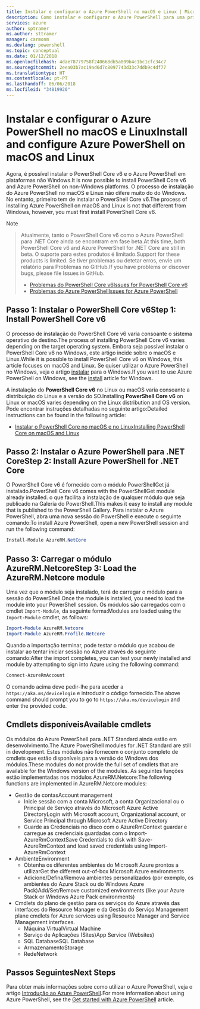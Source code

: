 ```yaml
---
title: Instalar e configurar o Azure PowerShell no macOS e Linux | Microsoft Docs
description: Como instalar e configurar o Azure PowerShell para uma primeira utilização no macOS e Linux.
services: azure
author: sptramer
ms.author: sttramer
manager: carmonm
ms.devlang: powershell
ms.topic: conceptual
ms.date: 01/12/2018
ms.openlocfilehash: 4dae78779758f240668db5a809b4c1bc1cfc34c7
ms.sourcegitcommit: 2eea03b7ac19ad6d7c8097743d33c7ddb9c4df77
ms.translationtype: HT
ms.contentlocale: pt-PT
ms.lasthandoff: 06/06/2018
ms.locfileid: "34819920"
---
```

# <a name="install-and-configure-azure-powershell-on-macos-and-linux"></a><span data-ttu-id="694a8-103">Instalar e configurar o Azure PowerShell no macOS e Linux</span><span class="sxs-lookup"><span data-stu-id="694a8-103">Install and configure Azure PowerShell on macOS and Linux</span></span>

<span data-ttu-id="694a8-104">Agora, é possível instalar o PowerShell Core v6 e o Azure PowerShell em plataformas não Windows.</span><span class="sxs-lookup"><span data-stu-id="694a8-104">It is now possible to install PowerShell Core v6 and Azure PowerShell on non-Windows platforms.</span></span>
<span data-ttu-id="694a8-105">O processo de instalação do Azure PowerShell no macOS e Linux não difere muito do do Windows. No entanto, primeiro tem de instalar o PowerShell Core v6.</span><span class="sxs-lookup"><span data-stu-id="694a8-105">The process of installing Azure PowerShell on macOS and Linux is not that different from Windows, however, you must first install PowerShell Core v6.</span></span>

> [!NOTE]

> <span data-ttu-id="694a8-106">Atualmente, tanto o PowerShell Core v6 como o Azure PowerShell para .NET Core ainda se encontram em fase beta.</span><span class="sxs-lookup"><span data-stu-id="694a8-106">At this time, both PowerShell Core v6 and Azure PowerShell for .NET Core are still in beta.</span></span>
> <span data-ttu-id="694a8-107">O suporte para estes produtos é limitado.</span><span class="sxs-lookup"><span data-stu-id="694a8-107">Support for these products is limited.</span></span> <span data-ttu-id="694a8-108">Se tiver problemas ou detetar erros, envie um relatório para Problemas no GitHub.</span><span class="sxs-lookup"><span data-stu-id="694a8-108">If you have problems or discover bugs, please file Issues in GitHub.</span></span>
>
> * [<span data-ttu-id="694a8-109">Problemas do PowerShell Core v6</span><span class="sxs-lookup"><span data-stu-id="694a8-109">Issues for PowerShell Core v6</span></span>](https://github.com/PowerShell/PowerShell/issues)
> * [<span data-ttu-id="694a8-110">Problemas do Azure PowerShell</span><span class="sxs-lookup"><span data-stu-id="694a8-110">Issues for Azure PowerShell</span></span>](https://github.com/azure/azure-docs-powershell/issues)

## <a name="step-1-install-powershell-core-v6"></a><span data-ttu-id="694a8-111">Passo 1: Instalar o PowerShell Core v6</span><span class="sxs-lookup"><span data-stu-id="694a8-111">Step 1: Install PowerShell Core v6</span></span>

<span data-ttu-id="694a8-112">O processo de instalação do PowerShell Core v6 varia consoante o sistema operativo de destino.</span><span class="sxs-lookup"><span data-stu-id="694a8-112">The process of installing PowerShell Core v6 varies depending on the target operating system.</span></span>
<span data-ttu-id="694a8-113">Embora seja possível instalar o PowerShell Core v6 no Windows, este artigo incide sobre o macOS e Linux.</span><span class="sxs-lookup"><span data-stu-id="694a8-113">While it is possible to install PowerShell Core v6 on Windows, this article focuses on macOS and Linux.</span></span> <span data-ttu-id="694a8-114">Se quiser utilizar o Azure PowerShell no Windows, veja o artigo [instalar](./install-azurerm-ps.md) para o Windows.</span><span class="sxs-lookup"><span data-stu-id="694a8-114">If you want to use Azure PowerShell on Windows, see the [install](./install-azurerm-ps.md) article for Windows.</span></span>

<span data-ttu-id="694a8-115">A instalação do **PowerShell Core v6** no Linux ou macOS varia consoante a distribuição do Linux e a versão do SO.</span><span class="sxs-lookup"><span data-stu-id="694a8-115">Installing **PowerShell Core v6** on Linux or macOS varies depending on the Linux distribution and OS version.</span></span>
<span data-ttu-id="694a8-116">Pode encontrar instruções detalhadas no seguinte artigo:</span><span class="sxs-lookup"><span data-stu-id="694a8-116">Detailed instructions can be found in the following article:</span></span>

- [<span data-ttu-id="694a8-117">Instalar o PowerShell Core no macOS e no Linux</span><span class="sxs-lookup"><span data-stu-id="694a8-117">Installing PowerShell Core on macOS and Linux</span></span>](/powershell/scripting/setup/installing-powershell-core-on-macos-and-linux)

## <a name="step-2-install-azure-powershell-for-net-core"></a><span data-ttu-id="694a8-118">Passo 2: Instalar o Azure PowerShell para .NET Core</span><span class="sxs-lookup"><span data-stu-id="694a8-118">Step 2: Install Azure PowerShell for .NET Core</span></span>

<span data-ttu-id="694a8-119">O PowerShell Core v6 é fornecido com o módulo PowerShellGet já instalado.</span><span class="sxs-lookup"><span data-stu-id="694a8-119">PowerShell Core v6 comes with the PowerShellGet module already installed.</span></span> <span data-ttu-id="694a8-120">o que facilita a instalação de qualquer módulo que seja publicado na Galeria do PowerShell.</span><span class="sxs-lookup"><span data-stu-id="694a8-120">This makes it easy to install any module that is published to the PowerShell Gallery.</span></span> <span data-ttu-id="694a8-121">Para instalar o Azure PowerShell, abra uma nova sessão do PowerShell e execute o seguinte comando:</span><span class="sxs-lookup"><span data-stu-id="694a8-121">To install Azure PowerShell, open a new PowerShell session and run the following command:</span></span>

```powershell
Install-Module AzureRM.NetCore
```

## <a name="step-3-load-the-azurermnetcore-module"></a><span data-ttu-id="694a8-122">Passo 3: Carregar o módulo AzureRM.Netcore</span><span class="sxs-lookup"><span data-stu-id="694a8-122">Step 3: Load the AzureRM.Netcore module</span></span>

<span data-ttu-id="694a8-123">Uma vez que o módulo seja instalado, terá de carregar o módulo para a sessão do PowerShell.</span><span class="sxs-lookup"><span data-stu-id="694a8-123">Once the module is installed, you need to load the module into your PowerShell session.</span></span> <span data-ttu-id="694a8-124">Os módulos são carregados com o cmdlet `Import-Module`, da seguinte forma:</span><span class="sxs-lookup"><span data-stu-id="694a8-124">Modules are loaded using the `Import-Module` cmdlet, as follows:</span></span>

```powershell
Import-Module AzureRM.Netcore
Import-Module AzureRM.Profile.Netcore
```

<span data-ttu-id="694a8-125">Quando a importação terminar, pode testar o módulo que acabou de instalar ao tentar iniciar sessão no Azure através do seguinte comando:</span><span class="sxs-lookup"><span data-stu-id="694a8-125">After the import completes, you can test your newly installed and module by attempting to sign into Azure using the following command:</span></span>

```powershell
Connect-AzureRmAccount
```

<span data-ttu-id="694a8-126">O comando acima deve pedir-lhe para aceder a `https://aka.ms/devicelogin` e introduzir o código fornecido.</span><span class="sxs-lookup"><span data-stu-id="694a8-126">The above command should prompt you to go to `https://aka.ms/devicelogin` and enter the provided code.</span></span>

## <a name="available-cmdlets"></a><span data-ttu-id="694a8-127">Cmdlets disponíveis</span><span class="sxs-lookup"><span data-stu-id="694a8-127">Available cmdlets</span></span>

<span data-ttu-id="694a8-128">Os módulos do Azure PowerShell para .NET Standard ainda estão em desenvolvimento.</span><span class="sxs-lookup"><span data-stu-id="694a8-128">The Azure PowerShell modules for .NET Standard are still in development.</span></span> <span data-ttu-id="694a8-129">Estes módulos não fornecem o conjunto completo de cmdlets que estão disponíveis para a versão do Windows dos módulos.</span><span class="sxs-lookup"><span data-stu-id="694a8-129">These modules do not provide the full set of cmdlets that are available for the Windows version of the modules.</span></span> <span data-ttu-id="694a8-130">As seguintes funções estão implementadas nos módulos AzureRM.Netcore:</span><span class="sxs-lookup"><span data-stu-id="694a8-130">The following functions are implemented in AzureRM.Netcore modules:</span></span>

* <span data-ttu-id="694a8-131">Gestão de contas</span><span class="sxs-lookup"><span data-stu-id="694a8-131">Account management</span></span>
  - <span data-ttu-id="694a8-132">Inicie sessão com a conta Microsoft, a conta Organizacional ou o Principal de Serviço através do Microsoft Azure Active Directory</span><span class="sxs-lookup"><span data-stu-id="694a8-132">Login with Microsoft account, Organizational account, or Service Principal through Microsoft Azure Active Directory</span></span>
  - <span data-ttu-id="694a8-133">Guarde as Credenciais no disco com o AzureRmContext guardar e carregue as credenciais guardadas com o Import-AzureRmContext</span><span class="sxs-lookup"><span data-stu-id="694a8-133">Save Credentials to disk with Save-AzureRmContext and load saved credentials using Import-AzureRmContext</span></span>
* <span data-ttu-id="694a8-134">Ambiente</span><span class="sxs-lookup"><span data-stu-id="694a8-134">Environment</span></span>
  - <span data-ttu-id="694a8-135">Obtenha os diferentes ambientes do Microsoft Azure prontos a utilizar</span><span class="sxs-lookup"><span data-stu-id="694a8-135">Get the different out-of-box Microsoft Azure environments</span></span>
  - <span data-ttu-id="694a8-136">Adicione/Defina/Remova ambientes personalizados (por exemplo, os ambientes do Azure Stack ou do Windows Azure Pack)</span><span class="sxs-lookup"><span data-stu-id="694a8-136">Add/Set/Remove customized environments (like your Azure Stack or Windows Azure Pack environments)</span></span>
* <span data-ttu-id="694a8-137">Cmdlets do plano de gestão para os serviços do Azure através das interfaces do Resource Manager e da Gestão do Serviço.</span><span class="sxs-lookup"><span data-stu-id="694a8-137">Management plane cmdlets for Azure services using Resource Manager and Service Management interfaces.</span></span>
  - <span data-ttu-id="694a8-138">Máquina Virtual</span><span class="sxs-lookup"><span data-stu-id="694a8-138">Virtual Machine</span></span>
  - <span data-ttu-id="694a8-139">Serviço de Aplicações (Sites)</span><span class="sxs-lookup"><span data-stu-id="694a8-139">App Service (Websites)</span></span>
  - <span data-ttu-id="694a8-140">SQL Database</span><span class="sxs-lookup"><span data-stu-id="694a8-140">SQL Database</span></span>
  - <span data-ttu-id="694a8-141">Armazenamento</span><span class="sxs-lookup"><span data-stu-id="694a8-141">Storage</span></span>
  - <span data-ttu-id="694a8-142">Rede</span><span class="sxs-lookup"><span data-stu-id="694a8-142">Network</span></span>

## <a name="next-steps"></a><span data-ttu-id="694a8-143">Passos Seguintes</span><span class="sxs-lookup"><span data-stu-id="694a8-143">Next Steps</span></span>

<span data-ttu-id="694a8-144">Para obter mais informações sobre como utilizar o Azure PowerShell, veja o artigo [Introdução ao Azure PowerShell](get-started-azureps.md).</span><span class="sxs-lookup"><span data-stu-id="694a8-144">For more information about using Azure PowerShell, see the [Get started with Azure PowerShell](get-started-azureps.md) article.</span></span>
